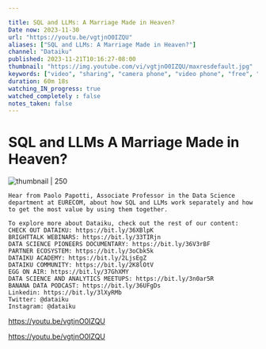 ```yaml
---

title: SQL and LLMs: A Marriage Made in Heaven?
Date now: 2023-11-30
url: "https://youtu.be/vgtjnO0IZQU"
aliases: ["SQL and LLMs: A Marriage Made in Heaven?"]
channel: "Dataiku"
published: 2023-11-21T10:16:27-08:00
thumbnail: "https://img.youtube.com/vi/vgtjnO0IZQU/maxresdefault.jpg"
keywords: ["video", "sharing", "camera phone", "video phone", "free", "upload"]
duration: 60m 18s
watching_IN_progress: true
watched_completely : false
notes_taken: false
---
```



# SQL and LLMs A Marriage Made in Heaven?



![thumbnail | 250](https://img.youtube.com/vi/vgtjnO0IZQU/maxresdefault.jpg)



```
Hear from Paolo Papotti, Associate Professor in the Data Science department at EURECOM, about how SQL and LLMs work separately and how to get the most value by using them together. 

To explore more about Dataiku, check out the rest of our content:
CHECK OUT DATAIKU: https://bit.ly/36XBlpK
BRIGHTTALK WEBINARS: https://bit.ly/33TIRjn
DATA SCIENCE PIONEERS DOCUMENTARY: https://bit.ly/36V3rBF
PARTNER ECOSYSTEM: https://bit.ly/3oCbk5k
DATAIKU ACADEMY: https://bit.ly/2LjsEgZ
DATAIKU COMMUNITY: https://bit.ly/2K8lOtV
EGG ON AIR: https://bit.ly/37GhXMY
DATA SCIENCE AND ANALYTICS MEETUPS: https://bit.ly/3n0ar5R
BANANA DATA PODCAST: https://bit.ly/36UFgDs
Linkedin: https://bit.ly/3lXyRMb
Twitter: @dataiku
Instagram: @dataiku
```




https://youtu.be/vgtjnO0IZQU



https://youtu.be/vgtjnO0IZQU


